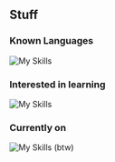 ## Stuff

### Known Languages
![My Skills](https://skillicons.dev/icons?i=c,cpp,python)

### Interested in learning
![My Skills](https://skillicons.dev/icons?i=rust,kotlin)

### Currently on
![My Skills](https://skillicons.dev/icons?i=arch) (btw)

<!--
**rmgleon/rmgleon** is a ✨ _special_ ✨ repository because its `README.md` (this file) appears on your GitHub profile.

Here are some ideas to get you started:

- 🔭 I’m currently working on ...
- 🌱 I’m currently learning ...
- 👯 I’m looking to collaborate on ...
- 🤔 I’m looking for help with ...
- 💬 Ask me about ...
- 📫 How to reach me: ...
- 😄 Pronouns: ...
- ⚡ Fun fact: ...
-->
